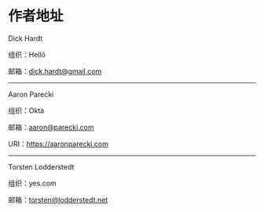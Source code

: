 # 作者地址

Dick Hardt

组织：Hellō

邮箱：[dick.hardt@gmail.com](mailto:dick.hardt@gmail.com)

---

Aaron Parecki

组织：Okta

邮箱：[aaron@parecki.com](mailto:aaron@parecki.com)

URI：https://aaronparecki.com

---

Torsten Lodderstedt

组织：yes.com

邮箱：[torsten@lodderstedt.net](mailto:torsten@lodderstedt.net)
